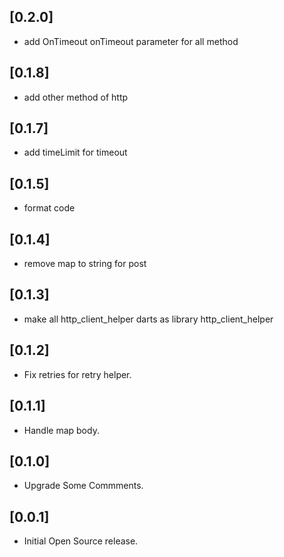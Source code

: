 ## [0.2.0]

* add OnTimeout onTimeout parameter for all method

## [0.1.8]

* add other method of http

## [0.1.7]

* add timeLimit for timeout

## [0.1.5]

* format code

## [0.1.4]

* remove map to string for post

## [0.1.3]

* make all http_client_helper darts as library http_client_helper

## [0.1.2]

* Fix retries for retry helper.

## [0.1.1]

* Handle map body.

## [0.1.0]

* Upgrade Some Commments.

## [0.0.1]

* Initial Open Source release.